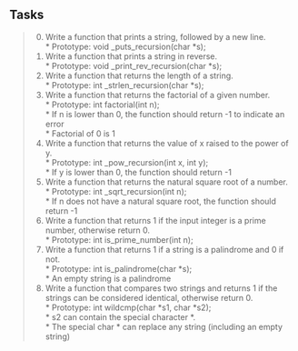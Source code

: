 ## Tasks

> 0. Write a function that prints a string, followed by a new line.   
	* Prototype: void _puts_recursion(char *s);   
> 1. Write a function that prints a string in reverse.   
	* Prototype: void _print_rev_recursion(char *s);   
> 2. Write a function that returns the length of a string.   
	* Prototype: int _strlen_recursion(char *s);   
> 3. Write a function that returns the factorial of a given number.   
	* Prototype: int factorial(int n);   
	* If n is lower than 0, the function should return -1 to indicate an error   
	* Factorial of 0 is 1   
> 4. Write a function that returns the value of x raised to the power of y.   
	* Prototype: int _pow_recursion(int x, int y);   
	* If y is lower than 0, the function should return -1   
> 5. Write a function that returns the natural square root of a number.   
	* Prototype: int _sqrt_recursion(int n);   
	* If n does not have a natural square root, the function should return -1   
> 6. Write a function that returns 1 if the input integer is a prime number, otherwise return 0.   
	* Prototype: int is_prime_number(int n);   
> 7. Write a function that returns 1 if a string is a palindrome and 0 if not.   
	* Prototype: int is_palindrome(char *s);   
	* An empty string is a palindrome    
> 8. Write a function that compares two strings and returns 1 if the strings can be considered identical, otherwise return 0.   
	* Prototype: int wildcmp(char *s1, char *s2);   
	* s2 can contain the special character *.   
	* The special char * can replace any string (including an empty string)   
